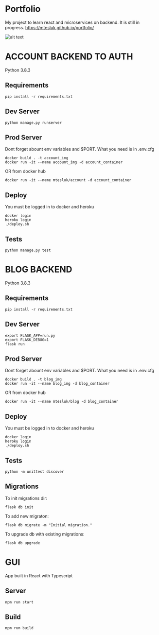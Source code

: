# Portfolio

My project to learn react and microservices on backend. It is still in progress.
https://mtesluk.github.io/portfolio/

![alt text](http://mateusz.tesluk.pl/Portfolio.jpg)

# ACCOUNT BACKEND TO AUTH
Python 3.8.3

## Requirements
```
pip install -r requirements.txt
```

## Dev Server
```
python manage.py runserver
```

## Prod Server
Dont forget abount env variables and $PORT.
What you need is in .env.cfg
```
docker build . -t account_img
docker run -it --name account_img -d account_container
```
OR from docker hub
```
docker run -it --name mtesluk/account -d account_container
```

## Deploy
You must be logged in to docker and heroku
```
docker login
heroku login
./deploy.sh
```

## Tests
```
python manage.py test
```

# BLOG BACKEND
Python 3.8.3

## Requirements
```
pip install -r requirements.txt
```

## Dev Server
```
export FLASK_APP=run.py
export FLASK_DEBUG=1
flask run
```

## Prod Server
Dont forget abount env variables and $PORT.
What you need is in .env.cfg
```
docker build . -t blog_img
docker run -it --name blog_img -d blog_container
```
OR from docker hub
```
docker run -it --name mtesluk/blog -d blog_container
```

## Deploy
You must be logged in to docker and heroku
```
docker login
heroku login
./deploy.sh
```

## Tests
```
python -m unittest discover
```

## Migrations
To init migrations dir:
```
flask db init
```
To add new migraton:
```
flask db migrate -m "Initial migration."
```
To upgrade db with existing migrations:
```
flask db upgrade
```




# GUI
App built in React with Typescript

## Server
```
npm run start
```

## Build
```
npm run build
```
